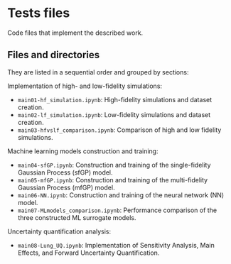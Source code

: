 # Tests files

Code files that implement the described work.

## Files and directories
They are listed in a sequential order and grouped by sections:

Implementation of high- and low-fidelity simulations:
- `main01-hf_simulation.ipynb`: High-fidelity simulations and dataset creation.
- `main02-lf_simulation.ipynb`: Low-fidelity simulations and dataset creation.
- `main03-hfvslf_comparison.ipynb`: Comparison of high and low fidelity simulations.

Machine learning models construction and training:
- `main04-sfGP.ipynb`:  Construction and training of the single-fidelity Gaussian Process (sfGP) model.
- `main05-mfGP.ipynb`: Construction and training of the multi-fidelity Gaussian Process (mfGP) model.
- `main06-NN.ipynb`: Construction and training of the neural network (NN) model.
- `main07-MLmodels_comparison.ipynb`: Performance comparison of the three constructed ML surrogate models.

Uncertainty quantification analysis:
- `main08-Lung_UQ.ipynb`: Implementation of Sensitivity Analysis, Main Effects, and Forward Uncertainty Quantification.
